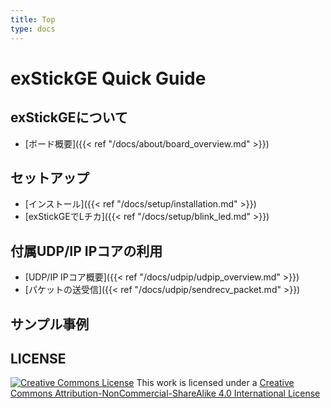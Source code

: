 ```yaml
---
title: Top
type: docs
---
```


# exStickGE Quick Guide

## exStickGEについて

- [ボード概要]({{< ref "/docs/about/board_overview.md" >}})

## セットアップ

- [インストール]({{< ref "/docs/setup/installation.md" >}})
- [exStickGEでLチカ]({{< ref "/docs/setup/blink_led.md" >}})

## 付属UDP/IP IPコアの利用

- [UDP/IP IPコア概要]({{< ref "/docs/udpip/udpip_overview.md" >}})
- [パケットの送受信]({{< ref "/docs/udpip/sendrecv_packet.md" >}})

## サンプル事例

## LICENSE

[![Creative Commons License](https://i.creativecommons.org/l/by-nc-sa/4.0/88x31.png)](http://creativecommons.org/licenses/by-nc-sa/4.0/)
This work is licensed under a [Creative Commons Attribution-NonCommercial-ShareAlike 4.0 International License](http://creativecommons.org/licenses/by-nc-sa/4.0/)

